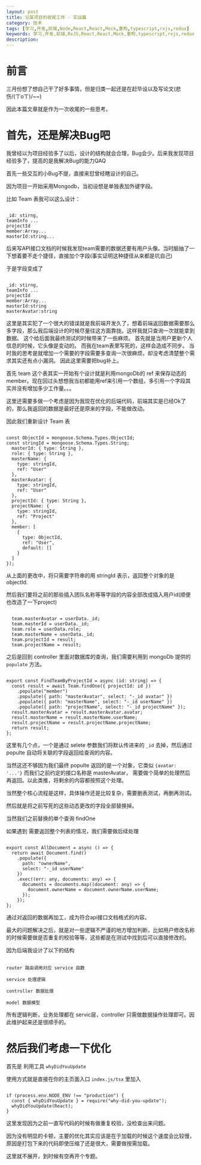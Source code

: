 ```yaml
---
layout: post
title: 记某项目的收尾工作 - 实战篇
category: 技术
tags: [学习,开发,前端,Node,React,React,Mock,重构,typescript,rxjs,redux]
keywords: 学习,开发,前端,RxJS,React,React,Mock,重构,typescript,rxjs,redux
description: 
---
```


# 前言

三月份想了想自己干了好多事情，但是归类一起还是在赶毕设以及写论文(悲伤/(ㄒoㄒ)/~~)

因此本篇文章就是作为一次收尾的一些思考。

# 首先，还是解决Bug吧

我曾经以为项目经验多了以后，设计的结构就会合理，Bug会少。后来我发现项目经验多了，提高的是我解决Bug的能力QAQ

首先一些交互的小Bug不提，直接来怼曾经瞎设计的自己。

因为项目一开始采用Mongodb，当初设想是单独表加外键字段。

比如 Team 表我可以这么设计：

```

_id: stirng,
teamInfo ...
projectId
member:Array...
masterId:string...

```

后来写API接口文档的时候我发现team需要的数据还要有用户头像。当时脑抽了一下想着要不走个捷径，直接加个字段(事实证明这种捷径从来都是坑自己)

于是字段变成了

```

_id: stirng,
teamInfo ...
projectId
member:Array...
masterId:string
masterAvatar:string

```

这里是其实犯了一个很大的错误就是我前端开发久了，想着前端返回数据需要那么多字段，那么我后端设计的时候尽量往这方面靠拢。这样我就只查询一次就能拿到数据。
这个给后面我最终测试的时候带来了一些麻烦。
首先就是当用户更新个人信息的时候，它头像是变动的。
而我在team表里写死的，这样会造成不同步。
当时我的思考是就增加一个需要的字段需要多查询一次很麻烦，却没考虑清楚整个需求其实还有点小漏洞。
因此这里需要把bug补上。

首先 team 这个表其实一开始有个设计就是利用mongoDb的 ref 来保存动态的 member。现在回过头想想我当初都能用ref来引用一个数组，多引用一个字段其实并没有增加多少工作量。。。

这里还需要多做一个考虑是因为我现在优化的后端代码，前端其实是已经Ok了的，那么我返回的数据是最好还是原来的字段，不能做改动。

因此我们重新设计 Team 表

```

const ObjectId = mongoose.Schema.Types.ObjectId;
const stringId = mongoose.Schema.Types.String;
  masterId: { type: String },
  role: { type: String },
  masterName: {
    type: stringId,
    ref: "User"
  },
  masterAvatar: {
    type: stringId,
    ref: "User"
  },
  projectId: { type: String },
  projectName: {
    type: stringId,
    ref: "Project"
  },
  member: [
    {
      type: ObjectId,
      ref: "User",
      default: []
    }
  ]
});

```

从上面的更改中，将只需要字符串的用 stringId 表示，返回整个对象的是 objectId.

然后我们要将之前的那些插入团队名称等等字段的内容全部改成插入用户id(顺便也改造了一下project)

```

  team.masterAvatar = userData._id;
  team.masterId = userData._id;
  team.role = userData.role;
  team.masterName = userData._id;
  team.projectId = result;
  team.projectName = result;

```

之后是回到 controller 里面对数据库的查询，我们需要利用到 mongoDb 提供的 `populate` 方法。

```

export const FindTeamByProjectId = async (id: string) => {
  const result = await Team.findOne({ projectId: id })
    .populate("member")
    .populate({ path: "masterAvatar", select: "-_id avatar" })
    .populate({ path: "masterName", select: "-_id userName" })
    .populate({ path: "projectName", select: "-_id projectName" });
  result.masterAvatar = result.masterAvatar.avatar;
  result.masterName = result.masterName.userName;
  result.projectName = result.projectName.projectName;
  return result;
};

```

这里有几个点，一个是通过 selete 参数我们将默认传进来的 `_id` 去掉，然后通过 populte 自动将关联的字段返回给查询的内容。

当然这还不够因为我们最终 populte 返回的是一个对象，它类似 `{avatar: '...'}` 而我们之前约定的接口名称是 masterAvatar， 需要做个简单的处理然后再返回。以此类推，将剩余的内容都按照这个处理。

当然整个核心流程是这样，具体操作还是比较复杂，需要删表测试，再删再测试。

然后就是将之前写死的这些动态更改的字段全部替换掉。

当然我们之前替换的单个查询 findOne

如果遇到 需要返回整个列表的情况，我们需要做后续处理

```

export const AllDocument = async () => {
  return await Document.find()
    .populate({
      path: "ownerName",
      select: "-_id userName"
    })
    .exec((err: any, documents: any) => {
      documents = documents.map((document: any) => {
        document.ownerName = document.ownerName.userName;
      });
    });
};

```

通过对返回的数据再加工，成为符合api接口文档格式的内容。

最大的问题解决之后，就是对一些逻辑不严谨的地方增加判断，比如用户修改名称的时候需要做是否重复的校验等等，这些都是在测试中找到后可以直接修改的。

因为后端我设计了以下的结构

```

router 路由调用对应 service 函数

service 处理逻辑

controller 数据处理

model 数据模型

```

所有逻辑判断，业务处理都在 servic层，controller 只需做数据操作处理即可。因此维护起来还是很顺手的。

# 然后我们考虑一下优化

首先是 利用工具 `whyDidYouUpdate`

使用方式就是直接在你的主页面入口 `index.js/tsx` 里加入

```

if (process.env.NODE_ENV !== "production") {
  const { whyDidYouUpdate } = require("why-did-you-update");
  whyDidYouUpdate(React);
}

```

这里发现因为之前一直写代码的时候有做重复校验，没检查出来问题。

因为没有明显的卡顿，主要的优化其实应该是在于加载的时候这个速度会比较慢，原因是打包下来的代码即使压缩了还是很大，需要做按需加载。

这里就不展开，到时候有空再开个专题。









